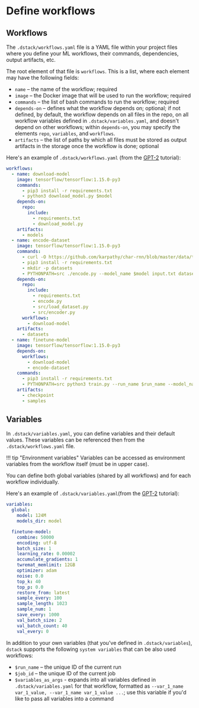 # Define workflows

## Workflows

The `.dstack/workflows.yaml` file is a YAML file within your project files where you define your ML 
workflows, their commands, dependencies, output artifacts, etc.

The root element of that file is `workflows`. This is a list, where each element may have the following
fields:

* `name` – the name of the workflow; required
* `image` – the Docker image that will be used to run the workflow; required
* `commands` – the list of bash commands to run the workflow; required
* `depends-on` – defines what the workflow depends on; optional; if not defined, by default, the workflow depends on all 
files in the repo, on all workflow variables defined in `.dstack/variables.yaml`, and doesn't depend on other workflows; 
within `depends-on`, you may specify the elements `repo`, `variables`, and `workflows`.
* `artifacts` – the list of paths by which all files must be stored as output artifacts in the storage once the workflow
  is done; optional

Here's an example of `.dstack/workflows.yaml` (from the [GPT-2](gpt-2.md) tutorial):

```yaml
workflows:
  - name: download-model
    image: tensorflow/tensorflow:1.15.0-py3
    commands:
      - pip3 install -r requirements.txt
      - python3 download_model.py $model
    depends-on:
      repo:
        include:
          - requirements.txt
          - download_model.py
    artifacts:
      - models
  - name: encode-dataset
    image: tensorflow/tensorflow:1.15.0-py3
    commands:
      - curl -O https://github.com/karpathy/char-rnn/blob/master/data/tinyshakespeare/input.txt
      - pip3 install -r requirements.txt
      - mkdir -p datasets
      - PYTHONPATH=src ./encode.py --model_name $model input.txt datasets/input.npy
    depends-on:
      repo:
        include:
          - requirements.txt
          - encode.py
          - src/load_dataset.py
          - src/encoder.py
      workflows:
        - download-model
    artifacts:
      - datasets
  - name: finetune-model
    image: tensorflow/tensorflow:1.15.0-py3
    depends-on:
      workflows:
        - download-model
        - encode-dataset
    commands:
      - pip3 install -r requirements.txt
      - PYTHONPATH=src python3 train.py --run_name $run_name --model_name $model --dataset datasets/input.npy $variables_as_args
    artifacts:
      - checkpoint
      - samples
```

## Variables

In `.dstack/variables.yaml`, you can define variables and their default values. These variables can be
referenced then from the `.dstack/workflows.yaml` file.

!!! tip "Environment variables"
    Variables can be accessed as environment variables from the workflow itself (must be in upper case).

You can define both global variables (shared by all workflows) and for each workflow individually.

Here's an example of `.dstack/variables.yaml`(from the [GPT-2](gpt-2.md) tutorial):

```yaml
variables:
  global:
    model: 124M
    models_dir: model

  finetune-model:
    combine: 50000
    encoding: utf-8
    batch_size: 1
    learning_rate: 0.00002
    accumulate_gradients: 1
    twremat_memlimit: 12GB
    optimizer: adam
    noise: 0.0
    top_k: 40
    top_p: 0.0
    restore_from: latest
    sample_every: 100
    sample_length: 1023
    sample_num: 1
    save_every: 1000
    val_batch_size: 2
    val_batch_count: 40
    val_every: 0
```

In addition to your own variables (that you've defined in `.dstack/variables`), `dstack` supports the following 
`system variables` that can be also used workflows:

* `$run_name` – the unique ID of the current run
* `$job_id` – the unique ID of the current job
* `$variables_as_args` - expands into all variables defined in `.dstack/variables.yaml` for that workflow,
  formatted as `--var_1_name var_1_value, --var_1_name var_1_value ...`; use this variable if you'd like to pass all
  variables into a command

